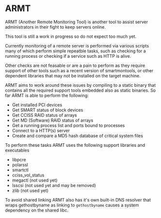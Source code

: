ARMT
====

ARMT (Another Remote Monitoring Tool) is another tool to assist server
administrators in their fight to keep servers online.

This tool is still a work in progress so do not expect too much yet.

Currently monitoring of a remote server is performed via various scripts many of
which perform simple repeatble tasks, such as checking for a running process or
checking if a service such as HTTP is alive.

Other checks are not feasable or are a pain to perform as they require support
of other tools such as a recent version of smartmontools, or other dependent
libraries that may not be installed on the target machine.

ARMT aims to work around these issues by compiling to a static binary that
contains all the required support tools embedded also as static binaries. So far
ARMT is able to perform the following:

* Get installed PCI devices
* Get SMART status of block devices
* Get CCISS RAID status of arrays
* Get MD (Software) RAID status of arrays
* Get a running process list and ports bound to processes
* Connect to a HTTP(s) server
* Create and compare a MD5 hash database of critical system files

To perform these tasks ARMT uses the following support libraries and executables

* libpcre
* polarssl
* smartctl
* cciss\_vol\_status
* megactl (not used yet)
* lsscsi  (not used yet and may be removed)
* zlib (not used yet)

To avoid shared linking ARMT also has it's own built-in DNS resolver that wraps
gethostbyname as linking to `gethostbyname` causes a system dependency on the
shared libc. 
